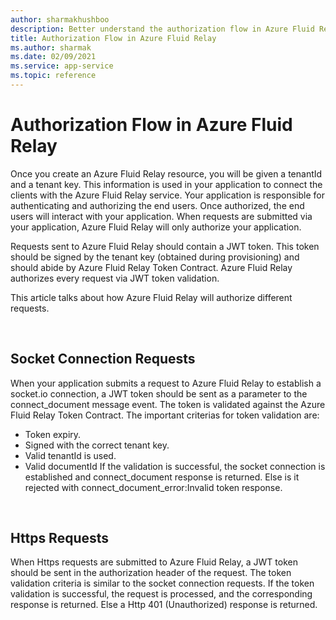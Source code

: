 ```yaml
---
author: sharmakhushboo
description: Better understand the authorization flow in Azure Fluid Relay
title: Authorization Flow in Azure Fluid Relay
ms.author: sharmak
ms.date: 02/09/2021
ms.service: app-service
ms.topic: reference
---
```


# Authorization Flow in Azure Fluid Relay

Once you create an Azure Fluid Relay resource, you will be given a tenantId and a tenant key. This information is used in your application to connect the clients with the Azure Fluid Relay service. Your application is responsible for authenticating and authorizing the end users. Once authorized, the end users will interact with your application. When requests are submitted via your application, Azure Fluid Relay will only authorize your application. 

Requests sent to Azure Fluid Relay should contain a JWT token. This token should be signed by the tenant key (obtained during provisioning) and should abide by Azure Fluid Relay Token Contract. Azure Fluid Relay authorizes every request via JWT token validation. 

This article talks about how Azure Fluid Relay will authorize different requests. 

<br/>

## Socket Connection Requests

When your application submits a request to Azure Fluid Relay to establish a socket.io connection, a JWT token should be sent as a parameter to the connect_document message event. The token is validated against the Azure Fluid Relay Token Contract. The important criterias for token validation are: 
* Token expiry. 
* Signed with the correct tenant key. 
* Valid tenantId is used. 
* Valid documentId 
If the validation is successful, the socket connection is established and connect_document response is returned. Else is it rejected with connect_document_error:Invalid token response. 

<br/>

## Https Requests

When Https requests are submitted to Azure Fluid Relay, a JWT token should be sent in the authorization header of the request. The token validation criteria is similar to the socket connection requests. If the token validation is successful, the request is processed, and the corresponding response is returned. Else a Http 401 (Unauthorized) response is returned.
